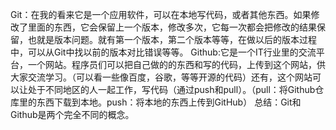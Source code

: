 Git：在我的看来它是一个应用软件，可以在本地写代码，或者其他东西。如果修改了里面的东西，它会保留上一个版本，修改多次，它每一次都会把修改的结果保留，也就是版本问题。就有第一个版本，第二个版本等等，在做以后的版本过程中，可以从Git中找以前的版本对比错误等等。
Github:它是一个IT行业里的交流平台，一个网站。程序员们可以把自己做的的东西和写的代码，上传到这个网站，供大家交流学习。（可以看一些像百度，谷歌，等等开源的代码）还有，这个网站可以让处于不同地区的人一起工作，写代码（通过push和pull）。（pull：将Github仓库里的东西下载到本地。push：将本地的东西上传到GitHub）
总结：Git和Github是两个完全不同的概念。
